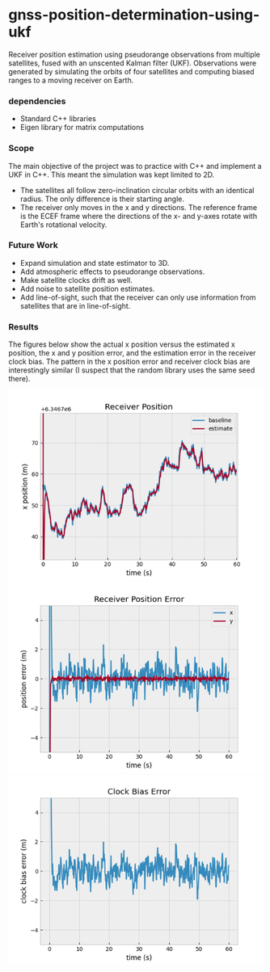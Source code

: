 # gnss-position-determination-using-ukf
Receiver position estimation using pseudorange observations from multiple satellites, fused with an unscented Kalman filter (UKF). Observations were generated by simulating the orbits of four satellites and computing biased ranges to a moving receiver on Earth.

### dependencies
- Standard C++ libraries
- Eigen library for matrix computations

### Scope
The main objective of the project was to practice with C++ and implement a UKF in C++. This meant the simulation was kept limited to 2D. 
- The satellites all follow zero-inclination circular orbits with an identical radius. The only difference is their starting angle. 
- The receiver only moves in the x and y directions. The reference frame is the ECEF frame where the directions of the x- and y-axes rotate with Earth's rotational velocity.

### Future Work
- Expand simulation and state estimator to 3D.
- Add atmospheric effects to pseudorange observations.
- Make satellite clocks drift as well.
- Add noise to satellite position estimates.
- Add line-of-sight, such that the receiver can only use information from satellites that are in line-of-sight.

### Results
The figures below show the actual x position versus the estimated x position, the x and y position error, and the estimation error in the receiver clock bias. The pattern in the x position error and receiver clock bias are interestingly similar (I suspect that the random library uses the same seed there).

![alt text](https://github.com/astroquest/gnss-position-determination-using-ukf/blob/main/figures/receiver_position.png?raw=true)
![alt text](https://github.com/astroquest/gnss-position-determination-using-ukf/blob/main/figures/receiver_position_error.png?raw=true)
![alt text](https://github.com/astroquest/gnss-position-determination-using-ukf/blob/main/figures/clock_bias_error.png?raw=true)
